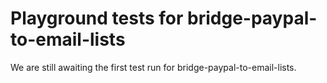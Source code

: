 # Playground tests for bridge-paypal-to-email-lists
We are still awaiting the first test run for bridge-paypal-to-email-lists.
